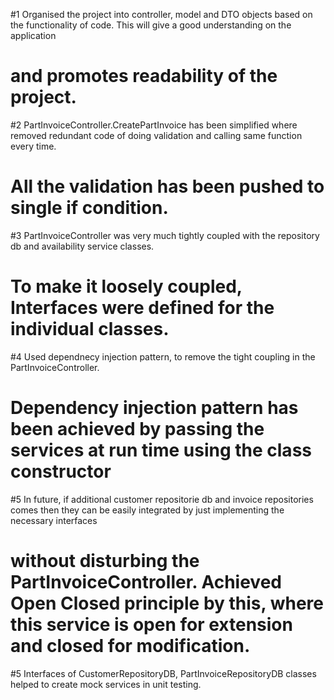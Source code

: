 
#1 Organised the project into controller, model and DTO objects based on the functionality of code. This will give a good understanding on the application 
# and promotes readability of the project.

#2 PartInvoiceController.CreatePartInvoice has been simplified where removed redundant code of doing validation and calling same function every time.
# All the validation has been pushed to single if condition.

#3 PartInvoiceController was very much tightly coupled with the repository db and availability service classes.
# To make it loosely coupled, Interfaces were defined for the individual classes.

#4 Used dependnecy injection pattern, to remove the tight coupling in the PartInvoiceController.
# Dependency injection pattern has been achieved by passing the services at run time using the class constructor

#5 In future, if additional customer repositorie db and invoice repositories comes then they can be easily integrated by just implementing the necessary interfaces
# without disturbing the PartInvoiceController. Achieved Open Closed principle by this, where this service is open for extension and closed for modification.

#5 Interfaces of CustomerRepositoryDB, PartInvoiceRepositoryDB classes helped to create mock services in unit testing. 

